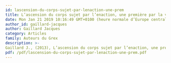 ```yaml
---
id: lascension-du-corps-sujet-par-lenaction-une-prem
title: L’ascension du corps sujet par l’enaction, une première par la voie du GREX
date: Mon Jan 21 2019 10:16:49 GMT+0100 (heure normale d’Europe centrale)
author_id: gaillard-jacques
author: Gaillard Jacques
category: Articles
family: Auteurs du Grex
description: >-
Gaillard J., (2013), L’ascension du corps sujet par l’enaction, une première par la voie du GREX, Expliciter n°100, p.215-225. 
pdf: /pdf/lascension-du-corps-sujet-par-lenaction-une-prem.pdf
---
```

